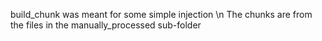 build_chunk was meant for some simple injection \n
The chunks are from the files in the manually_processed sub-folder
